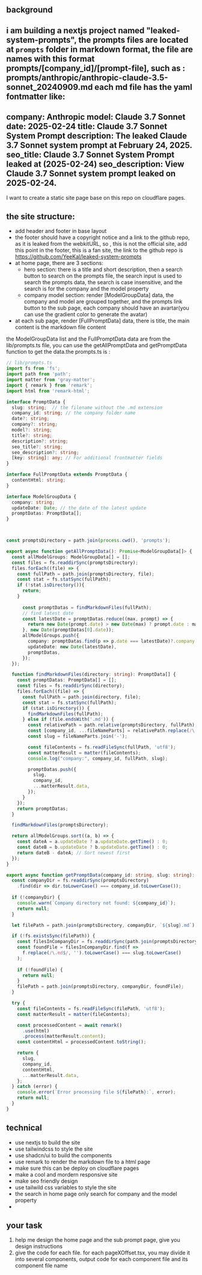 ## background
i am building a nextjs project named "leaked-system-prompts", the prompts files are located at `prompts` folder in markdown format, the file are names with this format prompts/[company_id]/[prompt-file],  such as :
prompts/anthropic/anthropic-claude-3.5-sonnet_20240909.md
each md file has the yaml fontmatter like:
---
company: Anthropic
model: Claude 3.7 Sonnet
date: 2025-02-24
title: Claude 3.7 Sonnet System Prompt
description: The leaked Claude 3.7 Sonnet system prompt at February 24, 2025.
seo_title: Claude 3.7 Sonnet System Prompt leaked at (2025-02-24)
seo_description: View Claude 3.7 Sonnet system prompt leaked on 2025-02-24.
---

I want to create a static site page base on this repo on cloudflare pages.

## the site structure:
- add header and footer in base layout
- the footer should have a copyright notice and a link to the github repo, as it is leaked from the webkitURL, so , this is not the official site, add this point in the footer, this is a fan site, the link to the github repo is <https://github.com/YeeKal/leaked-system-prompts>
- at home page, there are 3 sections:
    - hero section: there is a title and short description, then a search button to search on the prompts file, the search input is used to search the prompts data, the search is case insensitive, and the search is for the company and the model property
    - company model section: render [ModelGroupData] data, the company and model are grouped together, and the prompts link button to the sub page, each company should have an avartar(you can use the gradient color to generate the avatar)
- at each sub page, render [FullPromptData] data,   there is title, the main content is the markdown file content

the ModelGroupData list and the FullPromptData data are from the lib/prompts.ts file, you can use the getAllPromptData and getPromptData function to get the data.the prompts.ts is :

```ts
// lib/prompts.ts
import fs from 'fs';
import path from 'path';  
import matter from 'gray-matter';
import { remark } from 'remark';
import html from 'remark-html';

interface PromptData {
  slug: string;  // the filename without the .md extension
  company_id: string; // the company folder name
  date?: string;
  company?: string;
  model?: string;
  title?: string;
  description?: string;
  seo_title?: string;
  seo_description?: string;
  [key: string]: any; // For additional frontmatter fields
}

interface FullPromptData extends PromptData {
  contentHtml: string;
}

interface ModelGroupData {
  company: string;
  updateDate: Date; // the date of the latest update
  promptDatas: PromptData[];
}



const promptsDirectory = path.join(process.cwd(), 'prompts');

export async function getAllPromptData(): Promise<ModelGroupData[]> {
  const allModelGroups: ModelGroupData[] = [];
  const files = fs.readdirSync(promptsDirectory);
  files.forEach((file) => {
    const fullPath = path.join(promptsDirectory, file);
    const stat = fs.statSync(fullPath);
    if (!stat.isDirectory()){
      return;
    }
    
      const promptDatas = findMarkdownFiles(fullPath);
      // find latest date
      const latestDate = promptDatas.reduce((max, prompt) => {
        return new Date(prompt.date) > new Date(max) ? prompt.date : max;
      }, new Date(promptDatas[0].date));
      allModelGroups.push({
        company: promptDatas.find(p => p.date === latestDate)?.company || 'Unknown',
        updateDate: new Date(latestDate),
        promptDatas,
      });
  });

  function findMarkdownFiles(directory: string): PromptData[] {
    const promptDatas: PromptData[] = [];
    const files = fs.readdirSync(directory);
    files.forEach((file) => {
      const fullPath = path.join(directory, file);
      const stat = fs.statSync(fullPath);
      if (stat.isDirectory()) {
        findMarkdownFiles(fullPath);
      } else if (file.endsWith('.md')) {
        const relativePath = path.relative(promptsDirectory, fullPath);
        const [company_id, ...fileNameParts] = relativePath.replace(/\.md$/, '').split(path.sep);
        const slug = fileNameParts.join('-');

        const fileContents = fs.readFileSync(fullPath, 'utf8');
        const matterResult = matter(fileContents);
        console.log("company:", company_id, fullPath, slug);

        promptDatas.push({
          slug,
          company_id,
          ...matterResult.data,
        });
      }
    });
    return promptDatas;
  }

  findMarkdownFiles(promptsDirectory);

  return allModelGroups.sort((a, b) => {
    const dateA = a.updateDate ? a.updateDate.getTime() : 0;
    const dateB = b.updateDate ? b.updateDate.getTime() : 0;
    return dateB - dateA; // Sort newest first
  });
}

export async function getPromptData(company_id: string, slug: string): Promise<FullPromptData | null> {
  const companyDir = fs.readdirSync(promptsDirectory)
    .find(dir => dir.toLowerCase() === company_id.toLowerCase());
  
  if (!companyDir) {
    console.warn(`Company directory not found: ${company_id}`);
    return null;
  }

  let filePath = path.join(promptsDirectory, companyDir, `${slug}.md`);

  if (!fs.existsSync(filePath)) {
    const filesInCompanyDir = fs.readdirSync(path.join(promptsDirectory, companyDir));
    const foundFile = filesInCompanyDir.find(f => 
      f.replace(/\.md$/, '').toLowerCase() === slug.toLowerCase()
    );
    
    if (!foundFile) {
      return null;
    }
    filePath = path.join(promptsDirectory, companyDir, foundFile);
  }

  try {
    const fileContents = fs.readFileSync(filePath, 'utf8');
    const matterResult = matter(fileContents);

    const processedContent = await remark()
      .use(html)
      .process(matterResult.content);
    const contentHtml = processedContent.toString();

    return {
      slug,
      company_id,
      contentHtml,
      ...matterResult.data,
    };
  } catch (error) {
    console.error(`Error processing file ${filePath}:`, error);
    return null;
  }
}
```

## technical

- use nextjs to build the site
- use tailwindcss to style the site
- use shadcn/ui to build the components
- use remark to render the markdown file to a html page
- make sure this can be deploy on cloudflare pages
- make a cool and mordern responsive site
- make seo friendly design 
- use tailwild css variables to style the site
- the search in home page only search for company and the model property
- 

## your task
1. help me design the home page and the sub prompt page, give you design instructions
2. give the code for each file. for each pageXOffset.tsx, you may divide it into several components, output code for each component file and its component file name


